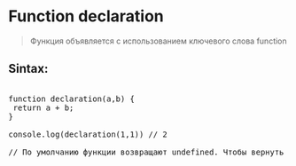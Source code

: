 # Function declaration

> Функция объявляется с использованием ключевого слова function

## Sintax:

<pre>

function declaration(a,b) {
 return a + b;
}

console.log(declaration(1,1)) // 2

// По умолчанию функции возвращают undefined. Чтобы вернуть другое значение, функция должна содержать инструкцию return, которая указывает, какое значение возвращать.
</pre>
